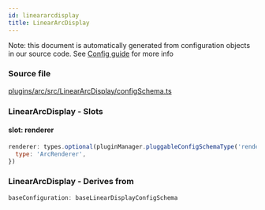 ```yaml
---
id: lineararcdisplay
title: LinearArcDisplay
---
```


Note: this document is automatically generated from configuration objects in our
source code. See [Config guide](/docs/config_guide) for more info

### Source file

[plugins/arc/src/LinearArcDisplay/configSchema.ts](https://github.com/GMOD/jbrowse-components/blob/main/plugins/arc/src/LinearArcDisplay/configSchema.ts)

### LinearArcDisplay - Slots

#### slot: renderer

```js
renderer: types.optional(pluginManager.pluggableConfigSchemaType('renderer'), {
  type: 'ArcRenderer',
})
```

### LinearArcDisplay - Derives from

```js
baseConfiguration: baseLinearDisplayConfigSchema
```
